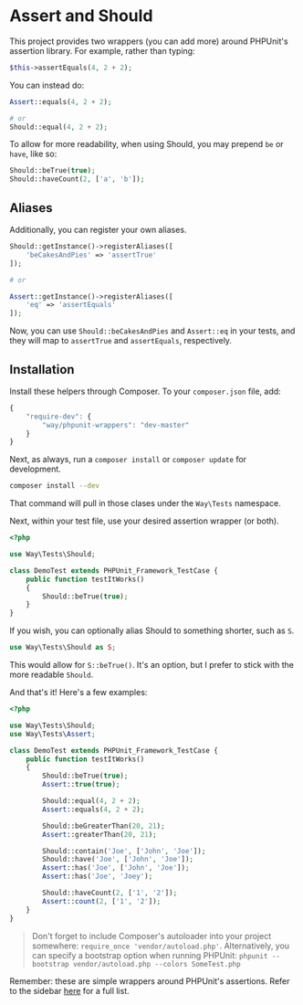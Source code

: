 # Assert and Should

This project provides two wrappers (you can add more) around PHPUnit's assertion library. For example, rather than typing:

```php
$this->assertEquals(4, 2 + 2);
```

You can instead do:

```php
Assert::equals(4, 2 + 2);

# or
Should::equal(4, 2 + 2);
```

To allow for more readability, when using Should, you may prepend `be` or `have`, like so:

```php
Should::beTrue(true);
Should::haveCount(2, ['a', 'b']);
```

## Aliases

Additionally, you can register your own aliases.

```php
Should::getInstance()->registerAliases([
	'beCakesAndPies' => 'assertTrue'
]);

# or

Assert::getInstance()->registerAliases([
	'eq' => 'assertEquals'
]);
```

Now, you can use `Should::beCakesAndPies` and `Assert::eq` in your tests, and they will map to `assertTrue` and `assertEquals`, respectively.

## Installation

Install these helpers through Composer. To your `composer.json` file, add:

```js
{
	"require-dev": {
		"way/phpunit-wrappers": "dev-master"
	}
}
```

Next, as always, run a `composer install` or `composer update` for development.

```bash
composer install --dev
```

That command will pull in those clases under the `Way\Tests` namespace.

Next, within your test file, use your desired assertion wrapper (or both).

```php
<?php

use Way\Tests\Should;

class DemoTest extends PHPUnit_Framework_TestCase {
	public function testItWorks()
	{
		Should::beTrue(true);
	}
}
```

If you wish, you can optionally alias Should to something shorter, such as `S`.

```php
use Way\Tests\Should as S;
```

This would allow for `S::beTrue()`. It's an option, but I prefer to stick with the more readable `Should`.


And that's it! Here's a few examples:

```php
<?php

use Way\Tests\Should;
use Way\Tests\Assert;

class DemoTest extends PHPUnit_Framework_TestCase {
	public function testItWorks()
	{
		Should::beTrue(true);
		Assert::true(true);

		Should::equal(4, 2 + 2);
		Assert::equals(4, 2 + 2);

		Should::beGreaterThan(20, 21);
		Assert::greaterThan(20, 21);

		Should::contain('Joe', ['John', 'Joe']);
		Should::have('Joe', ['John', 'Joe']);
		Assert::has('Joe', ['John', 'Joe']);
		Assert::has('Joe', 'Joey');

		Should::haveCount(2, ['1', '2']);
		Assert::count(2, ['1', '2']);
	}
}
```

> Don't forget to include Composer's autoloader into your project somewhere: `require_once 'vendor/autoload.php'`. Alternatively, you can specify a bootstrap option when running PHPUnit: `phpunit --bootstrap vendor/autoload.php --colors SomeTest.php`

Remember: these are simple wrappers around PHPUnit's assertions. Refer to the sidebar [here](http://www.phpunit.de/manual/current/en/index.html) for a full list.



